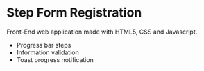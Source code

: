 # Step Form Registration

Front-End web application made with HTML5, CSS and Javascript.
- Progress bar steps
- Information validation
- Toast progress notification


